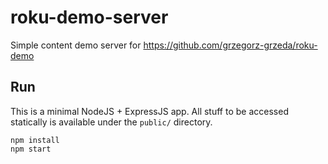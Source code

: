 # roku-demo-server
Simple content demo server for https://github.com/grzegorz-grzeda/roku-demo

## Run
This is a minimal NodeJS + ExpressJS app. All stuff to be accessed statically is available under the `public/` directory.
```
npm install
npm start
```

